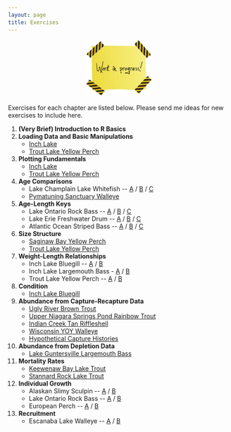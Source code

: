 ```yaml
---
layout: page
title: Exercises
---
```


<div style="width=auto; max-width:300px; margin-left:auto; margin-right:auto;text-align:center">
  <img src="../img/work-in-progress.png" alt="Work In Progress" width="50%">
</div>

Exercises for each chapter are listed below.  Please send me ideas for new exercises to include here.

1. **(Very Brief) Introduction to R Basics**
1. **Loading Data and Basic Manipulations**
    * [Inch Lake](Inch_DataManip.html)
    * [Trout Lake Yellow Perch](YPTroutLake_DataManip.html)
1. **Plotting Fundamentals**
    * [Inch Lake](Inch_Plotting.html)
    * [Trout Lake Yellow Perch](YPTroutLake_Plotting.html)
1. **Age Comparisons**
    * Lake Champlain Lake Whitefish -- [A](AgeComp_LCLWhitefish_A.html) / [B](AgeComp_LCLWhitefish_B.html) / [C](AgeComp_LCLWhitefish_C.html)
    * [Pymatuning Sanctuary Walleye](https://fishr-core-team.github.io/fishR/teaching/posts/2022-12-19_AgeComp_WalleyePS/)
1. **Age-Length Keys**
    * Lake Ontario Rock Bass -- [A](LORockBass_ALK_A.html) / [B](LORockBass_ALK_B.html) / [C](LORockBass_ALK_C.html)
    * Lake Erie Freshwater Drum -- [A](LEFWDrum_ALK_A.html) / [B](LEFWDrum_ALK_B.html) / [C](LEFWDrum_ALK_C.html)
    * Atlantic Ocean Striped Bass -- [A](StripedBass_ALK_A.html) / [B](StripedBass_ALK_B.html) / [C](StripedBass_ALK_C.html)
1. **Size Structure**
    * [Saginaw Bay Yellow Perch](SizeStrux_SaginawYP.html)
    * [Trout Lake Yellow Perch](https://fishr-core-team.github.io/fishR/teaching/posts/2022-12-19_SizeStrux_YPerchSB1/)
1. **Weight-Length Relationships**
    * Inch Lake Bluegill -- [A](Inch_WLBluegill_A.html) / [B](Inch_WLBluegill_B.html)
    * Inch Lake Largemouth Bass - [A](Inch_WLLargemouthBass_A.html) / [B](Inch_WLLargemouthBass_B.html)
    * Trout Lake Yellow Perch -- [A](YPTroutLake_WL_A.html) / [B](YPTroutLake_WL_A.html)
1. **Condition**
    * [Inch Lake Bluegill](Inch_ConditionBluegill.html)
1. **Abundance from Capture-Recapture Data**
    * [Ugly River Brown Trout](https://fishr-core-team.github.io/fishR/teaching/posts/2019-3-8_MR_URBrownTrout/)
    * [Upper Niagara Springs Pond Rainbow Trout](https://fishr-core-team.github.io/fishR/teaching/posts/2019-3-8_MR_UNSPRainbowTrout/)
    * [Indian Creek Tan Riffleshell](https://fishr-core-team.github.io/fishR/teaching/posts/2019-3-8_MR_TanRiffleshell/)
    * [Wisconsin YOY Walleye](https://fishr-core-team.github.io/fishR/teaching/posts/2019-3-8_MR_WIYOYWalleye/)
    * [Hypothetical Capture Histories](MarkRecap_HypotheticalCapHist.html)
1. **Abundance from Depletion Data**
    * [Lake Guntersville Largemouth Bass](https://fishr-core-team.github.io/fishR/teaching/posts/2019-3-8_Depletion_LGLargemouth/)
1. **Mortality Rates**
    * [Keewenaw Bay Lake Trout](https://fishr-core-team.github.io/fishR/teaching/posts/2019-3-8_Mortality_LSKBLakeTrout/)
    * [Stannard Rock Lake Trout](https://fishr-core-team.github.io/fishR/teaching/posts/2019-3-8_Mortality_LSSRLakeTrout/)
1. **Individual Growth**
    * Alaskan Slimy Sculpin -- [A](AKSlimySculpins_Growth_A.html) / [B](AKSlimySculpins_Growth_B.html)
    * Lake Ontario Rock Bass -- [A](LORockBass_Growth_A.html) / [B](LORockBass_Growth_B.html)
    * European Perch -- [A](EuroPerch_Growth_A.html) / [B](EuroPerch_Growth_B.html)
1. **Recruitment**
    * Escanaba Lake Walleye -- [A](Recruitment_ELWalleye_A.html) / [B](Recruitment_ELWalleye_B.html)
